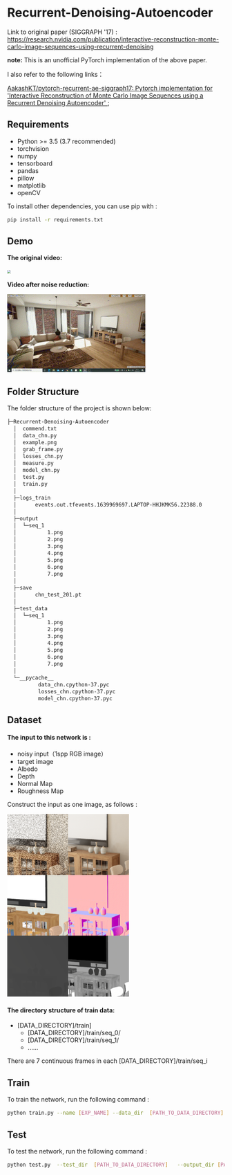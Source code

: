 # Recurrent-Denoising-Autoencoder

Link to original paper (SIGGRAPH '17) : https://research.nvidia.com/publication/interactive-reconstruction-monte-carlo-image-sequences-using-recurrent-denoising

**note:** This is an unofficial PyTorch implementation of the above paper.

I also refer to the following links：

[AakashKT/pytorch-recurrent-ae-siggraph17: Pytorch implementation for 'Interactive Reconstruction of Monte Carlo Image Sequences using a Recurrent Denoising Autoencoder' ](https://github.com/AakashKT/pytorch-recurrent-ae-siggraph17);

## Requirements

- Python >= 3.5 (3.7 recommended)
- torchvision
- numpy
- tensorboard
- pandas
- pillow
- matplotlib
- openCV

To install other dependencies, you can use pip with :

```bash
pip install -r requirements.txt
```

## Demo

**The original video:**

<img src="./pic/noise.gif" style="zoom:50%;" />

**Video after noise reduction:**

<img src="./pic/result.gif" style="zoom:50%;" />

## Folder Structure

The folder structure of the project is shown below:

```
├─Recurrent-Denoising-Autoencoder
  │  commend.txt                                        
  │  data_chn.py                                         
  │  example.png                                         
  │  grab_frame.py                                      
  │  losses_chn.py                                       
  │  measure.py                                          
  │  model_chn.py                                        
  │  test.py                                           
  │  train.py                                             
  │
  ├─logs_train                                            
  │      events.out.tfevents.1639969697.LAPTOP-HHJKMK56.22388.0
  │
  ├─output                                                
  │  └─seq_1
  │          1.png
  │          2.png
  │          3.png
  │          4.png
  │          5.png
  │          6.png
  │          7.png
  │
  ├─save                                                  
  │      chn_test_201.pt
  │
  ├─test_data                                  
  │  └─seq_1
  │          1.png
  │          2.png
  │          3.png
  │          4.png
  │          5.png
  │          6.png
  │          7.png
  │
  └─__pycache__
          data_chn.cpython-37.pyc
          losses_chn.cpython-37.pyc
          model_chn.cpython-37.pyc
```



## Dataset

#### The input to this network is :

- noisy input（1spp RGB image）
- target image 
- Albedo
- Depth
- Normal Map
- Roughness Map

Construct the input as one image, as follows :

<img src="./pic/example.png" style="zoom:55%;" />

#### The directory structure of train data:

- [DATA_DIRECTORY]/train]
  - [DATA_DIRECTORY]/train/seq_0/
  - [DATA_DIRECTORY]/train/seq_1/
  - ......

 There are 7 continuous frames in each [DATA_DIRECTORY]/train/seq_i

## Train

To train the network, run the following command :

```bash
python train.py --name [EXP_NAME] --data_dir  [PATH_TO_DATA_DIRECTORY]  --save_dir [PATH_TO_SAVE_CHECKPOINTS] --width [width of image] --height [height of image] --epochs 100
```

## Test

To test the network, run the following command : 

```bash
python test.py  --test_dir  [PATH_TO_DATA_DIRECTORY]   --output_dir [PATH_TO_SAVE_RESULTS]  --checkpoint [PATH_TO_CHECKPOINT].pt --width [width of image] --height [height of image]
```








